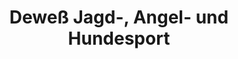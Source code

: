 ---
title: "Deweß Jagd-, Angel- und Hundesport"
url: /dessau-rosslau/dewess-jagd-angel-und-hundesport/
shop: Outdoor
---